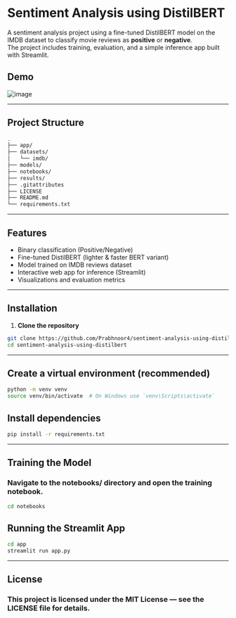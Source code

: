 # Sentiment Analysis using DistilBERT

A sentiment analysis project using a fine-tuned DistilBERT model on the IMDB dataset to classify movie reviews as **positive** or **negative**.  
The project includes training, evaluation, and a simple inference app built with Streamlit.

## Demo

![image](https://github.com/user-attachments/assets/f9150a93-c774-4681-a5a0-2bab87bac845)


---

## Project Structure
```bash
.
├── app/                 
├── datasets/
│   └── imdb/
├── models/              
├── notebooks/           
├── results/             
├── .gitattributes       
├── LICENSE              
├── README.md            
└── requirements.txt
```

---   

## Features

- Binary classification (Positive/Negative)
- Fine-tuned DistilBERT (lighter & faster BERT variant)
- Model trained on IMDB reviews dataset
- Interactive web app for inference (Streamlit)
- Visualizations and evaluation metrics

---

## Installation

1. **Clone the repository**

```bash
git clone https://github.com/Prabhnoor4/sentiment-analysis-using-distilbert.git
cd sentiment-analysis-using-distilbert
```
---
## Create a virtual environment (recommended)

```bash
python -m venv venv
source venv/bin/activate  # On Windows use `venv\Scripts\activate`
```

## Install dependencies
```bash
pip install -r requirements.txt
```
---
## Training the Model
### Navigate to the notebooks/ directory and open the training notebook.

```bash
cd notebooks
```

## Running the Streamlit App

```bash
cd app
streamlit run app.py
```

---

## License
### This project is licensed under the MIT License — see the LICENSE file for details.



